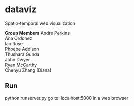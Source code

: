 # dataviz
Spatio-temporal web visualization

**Group Members**
Andre Perkins  
Ana Ordonez  
Ian Rose  
Phoebe Addison  
Thushara Gunda  
John Dwyer  
Ryan McCarthy  
Chenyu Zhang (Diana)  

## Run
python runserver.py
go to: localhost:5000 in a web browser
